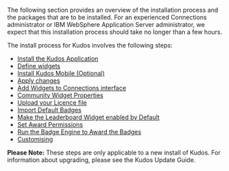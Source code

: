 The following section provides an overview of the installation process and the packages that are to be installed.
For an experienced Connections administrator or IBM WebSphere Application Server administrator, we expect that this installation process should
take no longer than a few hours.

The install process for Kudos involves the following steps:

- [Install the Kudos Application](/badges/install/app)
- [Define widgets](/badges/install/install-widgets)
- [Install Kudos Mobile (Optional)](/badges/install/mobile)
- [Apply changes](/badges/install/apply-changes)
- [Add Widgets to Connections interface](/badges/install/add-widgets)
- [Community Widget Properties](/badges/install/comm-properties)
- [Upload your Licence file](/badges/install/licence)
- [Import Default Badges](/badges/install/load-defaults)
- [Make the Leaderboard Widget enabled by Default](/badges/install/leaderboard)
- [Set Award Permissions](/badges/install/awards)
- [Run the Badge Engine to Award the Badges](/badges/install/engine)
- [Customising](/badges/install/customising)

**Please Note:** These steps are only applicable to a new install of Kudos. For information about upgrading, please see the Kudos Update
Guide.